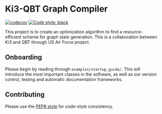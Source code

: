 # Ki3-QBT Graph Compiler

[![codecov](https://codecov.io/github/ki3-qbt/graph-compiler/branch/main/graph/badge.svg?token=RAQFDUM0U0)](https://codecov.io/github/ki3-qbt/graph-compiler)
[![Code style: black](https://img.shields.io/badge/code%20style-black-000000.svg)](https://github.com/ambv/black)

This project is to create an optimization algorithm to find a resource-efficient scheme for graph state generation.
This is a collaboration between Ki3 and QBT through US Air Force project.

## Onboarding

Please begin by reading through `examples/startup_guide/`.
This will introduce the most important classes in the software, as well as
our version control, testing and automatic documentation frameworks.

## Contributing

Please use the [PEP8 style](https://peps.python.org/pep-0008/) for code-style consistency.


